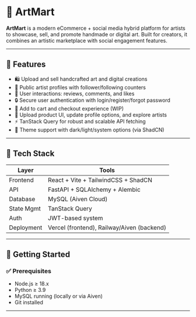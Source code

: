 # 🎨 ArtMart

**ArtMart** is a modern eCommerce + social media hybrid platform for artists to showcase, sell, and promote handmade or digital art. Built for creators, it combines an artistic marketplace with social engagement features.

---

## 📸 Features

- 🛍️ Upload and sell handcrafted art and digital creations
- 👥 Public artist profiles with follower/following counters
- 💬 User interactions: reviews, comments, and likes
- 🔒 Secure user authentication with login/register/forgot password
- 🛒 Add to cart and checkout experience (WIP)
- 🎨 Upload product UI, update profile options, and explore artists
- ⚡ TanStack Query for robust and scalable API fetching
- 🌙 Theme support with dark/light/system options (via ShadCN)

---

## 🧰 Tech Stack

| Layer       | Tools                                       |
|-------------|---------------------------------------------|
| Frontend    | React + Vite + TailwindCSS + ShadCN         |
| API         | FastAPI + SQLAlchemy + Alembic              |
| Database    | MySQL (Aiven Cloud)                         |
| State Mgmt  | TanStack Query                              |
| Auth        | JWT-based system                            |
| Deployment  | Vercel (frontend), Railway/Aiven (backend)  |

---

## 🚀 Getting Started

### ✅ Prerequisites

- Node.js ≥ 18.x
- Python ≥ 3.9
- MySQL running (locally or via Aiven)
- Git installed

---
